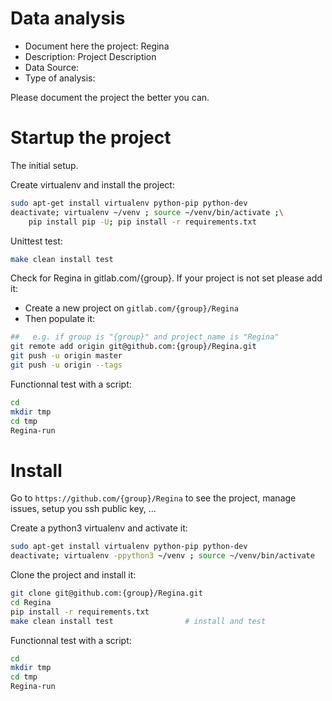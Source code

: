 # Data analysis
- Document here the project: Regina
- Description: Project Description
- Data Source:
- Type of analysis:

Please document the project the better you can.

# Startup the project

The initial setup.

Create virtualenv and install the project:
```bash
sudo apt-get install virtualenv python-pip python-dev
deactivate; virtualenv ~/venv ; source ~/venv/bin/activate ;\
    pip install pip -U; pip install -r requirements.txt
```

Unittest test:
```bash
make clean install test
```

Check for Regina in gitlab.com/{group}.
If your project is not set please add it:

- Create a new project on `gitlab.com/{group}/Regina`
- Then populate it:

```bash
##   e.g. if group is "{group}" and project_name is "Regina"
git remote add origin git@github.com:{group}/Regina.git
git push -u origin master
git push -u origin --tags
```

Functionnal test with a script:

```bash
cd
mkdir tmp
cd tmp
Regina-run
```

# Install

Go to `https://github.com/{group}/Regina` to see the project, manage issues,
setup you ssh public key, ...

Create a python3 virtualenv and activate it:

```bash
sudo apt-get install virtualenv python-pip python-dev
deactivate; virtualenv -ppython3 ~/venv ; source ~/venv/bin/activate
```

Clone the project and install it:

```bash
git clone git@github.com:{group}/Regina.git
cd Regina
pip install -r requirements.txt
make clean install test                # install and test
```
Functionnal test with a script:

```bash
cd
mkdir tmp
cd tmp
Regina-run
```

